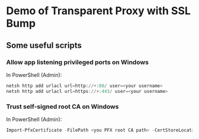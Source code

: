 # Demo of Transparent Proxy with SSL Bump

## Some useful scripts

### Allow app listening privileged ports on Windows
In PowerShell (Admin):

```powershell
netsh http add urlacl url=http://+:80/ user=<your username>
netsh http add urlacl url=https://+:443/ user=<your username>
```

### Trust self-signed root CA on Windows
In PowerShell (Admin):

```powershell
Import-PfxCertificate -FilePath <you PFX root CA path> -CertStoreLocation "Cert:\LocalMachine\Root"
```